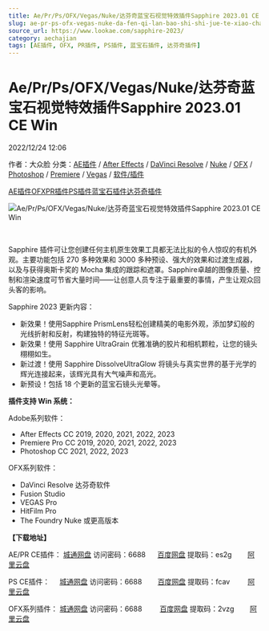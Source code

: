 ```yaml
---
title: Ae/Pr/Ps/OFX/Vegas/Nuke/达芬奇蓝宝石视觉特效插件Sapphire 2023.01 CE Win
slug: ae-pr-ps-ofx-vegas-nuke-da-fen-qi-lan-bao-shi-shi-jue-te-xiao-cha-jian-sapphire-2023-01-ce-win
source_url: https://www.lookae.com/sapphire-2023/
category: aechajian
tags: [AE插件, OFX, PR插件, PS插件, 蓝宝石插件, 达芬奇插件]
---
```

# Ae/Pr/Ps/OFX/Vegas/Nuke/达芬奇蓝宝石视觉特效插件Sapphire 2023.01 CE Win

2022/12/24 12:06

作者：大众脸
分类：[AE插件](https://www.lookae.com/after-effects/aechajian/) / [After Effects](https://www.lookae.com/after-effects/) / [DaVinci Resolve](https://www.lookae.com/qitarjcj/resolvezy/) / [Nuke](https://www.lookae.com/qitarjcj/nukezy/) / [OFX](https://www.lookae.com/qitarjcj/ofxzy/) / [Photoshop](https://www.lookae.com/qitarjcj/pszy/) / [Premiere](https://www.lookae.com/qitarjcj/premierezy/) / [Vegas](https://www.lookae.com/qitarjcj/vegaszy/) / [软件/插件](https://www.lookae.com/qitarjcj/)

[AE插件](https://www.lookae.com/tag/ae%e6%8f%92%e4%bb%b6/)[OFX](https://www.lookae.com/tag/ofx/)[PR插件](https://www.lookae.com/tag/pr%e6%8f%92%e4%bb%b6/)[PS插件](https://www.lookae.com/tag/ps%e6%8f%92%e4%bb%b6/)[蓝宝石插件](https://www.lookae.com/tag/%e8%93%9d%e5%ae%9d%e7%9f%b3%e6%8f%92%e4%bb%b6/)[达芬奇插件](https://www.lookae.com/tag/%e8%be%be%e8%8a%ac%e5%a5%87%e6%8f%92%e4%bb%b6/)

![Ae/Pr/Ps/OFX/Vegas/Nuke/达芬奇蓝宝石视觉特效插件Sapphire 2023.01 CE Win](https://www.lookae.com/wp-content/uploads/2022/11/Sapphire-2023-.jpg "Ae/Pr/Ps/OFX/Vegas/Nuke/达芬奇蓝宝石视觉特效插件Sapphire 2023.01 CE Win-LookAE.com")

[﻿﻿﻿](https://cloud.video.taobao.com//play/u/705956171/p/1/e/6/t/1/386908705808.mp4)

Sapphire 插件可让您创建任何主机原生效果工具都无法比拟的令人惊叹的有机外观。主要功能包括 270 多种效果和 3000 多种预设、强大的效果和过渡生成器，以及与获得奥斯卡奖的 Mocha 集成的跟踪和遮罩。Sapphire卓越的图像质量、控制和渲染速度可节省大量时间——让创意人员专注于最重要的事情，产生让观众回头客的影响。

Sapphire 2023 更新内容：

* 新效果！使用Sapphire PrismLens轻松创建精美的电影外观，添加梦幻般的光线折射和反射，构建独特的特征光斑等。
* 新效果！使用 Sapphire UltraGrain 优雅准确的胶片和相机颗粒，让您的镜头栩栩如生。
* 新过渡！使用 Sapphire DissolveUltraGlow 将镜头与真实世界的基于光学的辉光连接起来，该辉光具有大气噪声和高光。
* 新预设！包括 18 个更新的蓝宝石镜头光晕等。

**插件支持 Win 系统：**

Adobe系列软件：

* After Effects CC 2019, 2020, 2021, 2022, 2023
* Premiere Pro CC 2019, 2020, 2021, 2022, 2023
* Photoshop CC 2021, 2022, 2023

OFX系列软件：

* DaVinci Resolve 达芬奇软件
* Fusion Studio
* VEGAS Pro
* HitFilm Pro
* The Foundry Nuke 或更高版本

**【下载地址】**

AE/PR CE插件： [城通网盘](https://url70.ctfile.com/f/2827370-754528733-866c59?p=4431) 访问密码：6688      [百度网盘](https://pan.baidu.com/s/1CxRyU5-hYdJsygn9Tu_s3w?pwd=es2g) 提取码：es2g        [阿里云盘](https://www.aliyundrive.com/s/bWLobeTUXsK)

PS CE插件：     [城通网盘](https://url70.ctfile.com/f/2827370-730666710-e42003?p=4431) 访问密码：6688        [百度网盘](https://pan.baidu.com/s/1aN1UqTvg148IzS0XuJmYuw?pwd=fcav) 提取码：fcav         [阿里云盘](https://www.aliyundrive.com/s/dGqWSUUFUVS)

OFX系列插件： [城通网盘](https://url70.ctfile.com/f/2827370-724591969-4246d5?p=4431) 访问密码：6688         [百度网盘](https://pan.baidu.com/s/1UPvy-MqhufiGG5NuDJgYwA?pwd=2vzg) 提取码：2vzg        [阿里云盘](https://www.aliyundrive.com/s/A6crc2yauTi)
